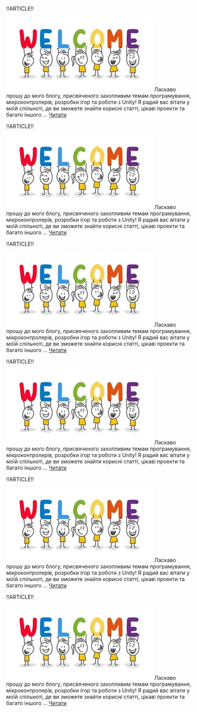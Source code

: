 !!ARTICLE!!

![Welcome!](https://raw.githubusercontent.com/NeutrinoZh/blog/master/media/welcome/welcome.jpg)
Ласкаво прошу до мого блогу, присвяченого захопливим темам програмування, мікроконтролерів, розробки ігор та роботи з Unity! Я радий вас вітати у моїй спільноті, де ви зможете знайти корисні статті, цікаві проекти та багато іншого ...
[Читати](./articles/welcome)

!!ARTICLE!!

![Welcome!](./media/welcome/welcome.jpg)
Ласкаво прошу до мого блогу, присвяченого захопливим темам програмування, мікроконтролерів, розробки ігор та роботи з Unity! Я радий вас вітати у моїй спільноті, де ви зможете знайти корисні статті, цікаві проекти та багато іншого ...
[Читати](./articles/welcome)

!!ARTICLE!!

![Welcome!](./media/welcome/welcome.jpg)
Ласкаво прошу до мого блогу, присвяченого захопливим темам програмування, мікроконтролерів, розробки ігор та роботи з Unity! Я радий вас вітати у моїй спільноті, де ви зможете знайти корисні статті, цікаві проекти та багато іншого ...
[Читати](./articles/welcome)

!!ARTICLE!!

![Welcome!](./media/welcome/welcome.jpg)
Ласкаво прошу до мого блогу, присвяченого захопливим темам програмування, мікроконтролерів, розробки ігор та роботи з Unity! Я радий вас вітати у моїй спільноті, де ви зможете знайти корисні статті, цікаві проекти та багато іншого ...
[Читати](./articles/welcome)

!!ARTICLE!!

![Welcome!](./media/welcome/welcome.jpg)
Ласкаво прошу до мого блогу, присвяченого захопливим темам програмування, мікроконтролерів, розробки ігор та роботи з Unity! Я радий вас вітати у моїй спільноті, де ви зможете знайти корисні статті, цікаві проекти та багато іншого ...
[Читати](./articles/welcome)

!!ARTICLE!!

![Welcome!](./media/welcome/welcome.jpg)
Ласкаво прошу до мого блогу, присвяченого захопливим темам програмування, мікроконтролерів, розробки ігор та роботи з Unity! Я радий вас вітати у моїй спільноті, де ви зможете знайти корисні статті, цікаві проекти та багато іншого ...
[Читати](./articles/welcome)

